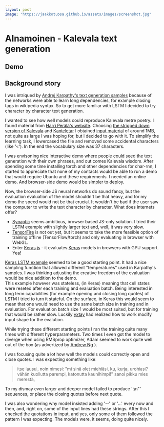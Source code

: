```yaml
---
layout: post
image: "https://jaakkotuosa.github.io/assets/images/screenshot.jpg"
---
```


# AInamoinen - Kalevala text generation

## Demo

## Background story

I was intriqued by [Andrej Karpathy's text generation samples](http://karpathy.github.io/2015/05/21/rnn-effectiveness/) 
because of the networks were able to learn long dependencies,
for example closing tags in wikipedia syntax.
So to get more familiar with LSTM I decided to try character by character text generation.

I wanted to see how well models could reproduce Kalevala metre poetry.
I found material from [Harri Perälä's website](http://www.sci.fi/~alboin/trokeemankeli/kalevalamitta-aineistoja.htm).
Choosing [the stripped down version of Kalevala](http://www.iki.fi/harri.perala/trokeemankeli/kalevala_vain_sakeet.txt)
and [Kanteletar](http://www.iki.fi/harri.perala/trokeemankeli/kanteletar_karsittu.txt) 
I obtained [input material](./ainamoinen.txt) of around 1MB, not quite as large I was hoping for,
but I decided to go with it. To simplify the learning task, I lowercased the file and
removed some accidental characters (like '<'). In the end the vocabulary size was 37 characters. 

I was envisoning nice interactive demo where people could seed the text generation with their own phrases,
and out comes Kalevala wisdom. After spending some time installing torch and other dependencies for char-rnn,
I started to appreciate that none of my contacts would be able to run a demo that 
would require Ubuntu and these requirements.
I needed an online demo. And browser-side demo would be simpler to deploy.

Now, the browser-side JS neural networks do sound fancy, but the evaluation evaluation of the model shouldn't be that heavy,
and for my demo the speed would not be that crucial. It wouldn't be bad
if the user saw the computer to write the text character by character. 
What does internets offer?
- [Synaptic](https://github.com/cazala/synaptic) seems ambitious, browser based JS-only solution.
  I tried their LSTM example with slightly larger text and, well, it was very slow. 
- [TensorFire](https://tenso.rs/) is not out yet, but it seems to take the more feasible option of training offline
  (TensorFlow/torch) and only evaluating in browser with WebGL.
- Enter [Keras.js](https://github.com/transcranial/keras-js) - it evaluates [Keras](https://keras.io/) models in 
  browsers with GPU support. Yea!

[Keras LSTM example](https://github.com/fchollet/keras/blob/master/examples/lstm_text_generation.py) seemed to be a good
starting point.
It had a nice sampling function that allowed different "temperatures" used in Karpathy's samples.
I was thinking adjusting the creative freedom of the evaluation would be nice addition to the demo.  
This example however was stateless, (in Keras) meaning that cell states were reseted after each training and evaluation batch.
Being interested in long term capabilities (for example opening and closing long quotes) of LSTM 
I tried to turn it stateful. On the surface, in Keras this would seem to mean that one would need to use the same batch size
in training and in evaluation. 
For evaluation batch size 1 would be most suited, but for training that would be rather slow.
Luckily [yxtay](https://github.com/yxtay/char-rnn-text-generation) had realized how to work modify input shape for the evalution.

While trying these different starting points I ran the training quite many times with different hyperparameters.
Two times I even got the model to diverge when using RMSprop optimizer, Adam seemed to work quite well out of the box 
(as advertized by [Andrew Ng](https://www.coursera.org/learn/deep-neural-network) ).

I was focusing quite a lot how well the models could correctly open and close quotes.
I was expecting something like:

> itse lausui, noin nimesi:
> "mi sinä olet miehiäsi,
> ku, kurja, urohiasi?
> vähän kuollutta parempi,
> katonutta kaunihimpi!"
> sanoi pikku mies merestä,

To my dismay even larger and deeper model failed to produce ':\n"' sequences,
or place the closing quotes before next quote.
 
I was also wondering why model insisted adding '--' or '...' every now and then,
and, right on, some of the input lines had these strings.
After this I checked the quotations in input, and yes, only some of them followed the pattern I was expecting.
The models were, it seems, doing quite nicely.
